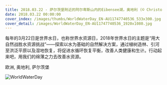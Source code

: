 ```yaml
---
title: 2018.03.22 - 萨尔茨堡附近的阿尔卑斯山内的Eibensee湖，奥地利 (© Christoph Oberschneider/Tandem Stills + Motion)
date: 2018.03.22 00:00:00
cover_index: /images/thumbs/WorldWaterDay_EN-AU11747740536_533x300.jpg
cover_detail: /images/WorldWaterDay_EN-AU11747740536_1920x1080.jpg
---
```


每年的3月22日是世界水日，也称世界水资源日，2018年世界水日的主题是“用大自然战胜水资源挑战”——探索以水为基础的自然解决方案，通过植树造林、引河至洪泛平原以及湿地恢复，将促进水循环恢复平衡，改善人类健康和生计。行动起来吧，用我们的绵薄之力去改善水资源。

欧洲, 奥地利, 萨尔茨堡

![WorldWaterDay](/images/WorldWaterDay_EN-AU11747740536_1920x1080.jpg)
